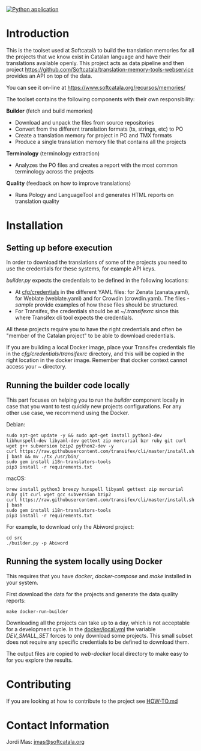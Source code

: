 [![Python application](https://github.com/Softcatala/translation-memory-tools/actions/workflows/run-tests.yml/badge.svg)](https://github.com/Softcatala/translation-memory-tools/actions/workflows/run-tests.yml)

# Introduction

This is the toolset used at Softcatalà to build the translation memories for all the projects that we know exist in Catalan language and have their translations available openly.
This project acts as data pipeline and then project https://github.com/Softcatala/translation-memory-tools-webservice provides an API on top of the data.

You can see it on-line at <https://www.softcatala.org/recursos/memories/>

The toolset contains the following components with their own responsibility:

**Builder** (fetch and build memories)

- Download and unpack the files from source repositories
- Convert from the different translation formats (ts, strings, etc) to PO
- Create a translation memory for project in PO and TMX formats
- Produce a single translation memory file that contains all the projects

**Terminology** (terminology extraction)

- Analyzes the PO files and creates a report with the most common terminology across the projects

**Quality** (feedback on how to improve translations)

- Runs Pology and LanguageTool and generates HTML reports on translation quality

# Installation

## Setting up before execution

In order to download the translations of some of the projects you need to use the credentials for these systems, for example API keys.

*builder.py* expects the credentials to be defined in the following locations:

* At [cfg/credentials](./cfg/credentials) in the different YAML files: for Zenata (zanata.yaml), for Weblate (weblate.yaml) and for Crowdin (crowdin.yaml). The files *-sample* provide examples of how these files should be structured.
* For Transifex, the credentials should be at *~/.transifexrc* since this where Transifex cli tool expects the credentials.

All these projects require you to have the right credentials and often be "member of the Catalan project" to be able to download credentials.

If you are building a local Docker image, place your Transifex credentials file in the *cfg/credentials/transifexrc* directory, and this will be copied in the right location in the docker image. Remember that docker context cannot access your ~ directory.

## Running the builder code locally

This part focuses on helping you to run the *builder* component locally in case that you want to test quickly new projects configurations. For any other use case, we recommend using the Docker.

Debian:

```shell
sudo apt-get update -y && sudo apt-get install python3-dev libhunspell-dev libyaml-dev gettext zip mercurial bzr ruby git curl wget g++ subversion bzip2 python2-dev -y
curl https://raw.githubusercontent.com/transifex/cli/master/install.sh | bash && mv ./tx /usr/bin/
sudo gem install i18n-translators-tools
pip3 install -r requirements.txt
```

macOS:

```shell
brew install python3 breezy hunspell libyaml gettext zip mercurial ruby git curl wget gcc subversion bzip2
curl https://raw.githubusercontent.com/transifex/cli/master/install.sh | bash
sudo gem install i18n-translators-tools
pip3 install -r requirements.txt
```

For example, to download only the Abiword project:

```shell
cd src
./builder.py -p Abiword
```

## Running the system locally using Docker

This requires that you have *docker*, *docker-compose* and *make* installed in your system.

First download the data for the projects and generate the data quality reports:

```shell
make docker-run-builder
```

Downloading all the projects can take up to a day, which is not acceptable for a development cycle. In the [docker/local.yml](./docker/local.yml) the variable *DEV_SMALL_SET* forces to only download some projects. This small subset does not require any specific credentials to be defined to download them.

The output files are copied to *web-docker* local directory to make easy to for you explore the results.

# Contributing

If you are looking at how to contribute to the project see [HOW-TO.md](HOW-TO.md)

# Contact Information

Jordi Mas: <jmas@softcatala.org>
